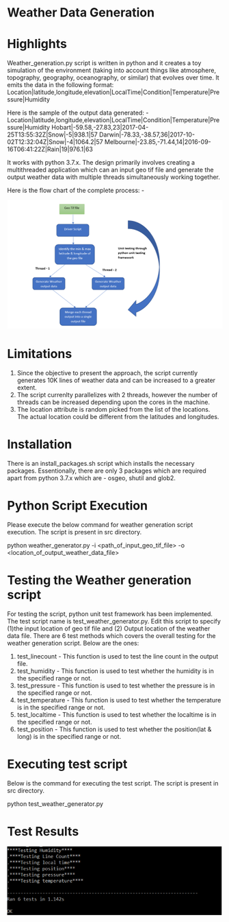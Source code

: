 # Weather Data Generation
# Highlights
Weather_generation.py script is written in python and it creates a toy simulation of the environment (taking into account things like atmosphere, topography, geography,
oceanography, or similar) that evolves over time. It emits the data in the following format:
Location|latitude,longitude,elevation|LocalTime|Condition|Temperature|Pressure|Humidity

Here is the sample of the output data generated: -
Location|latitude,longitude,elevation|LocalTime|Condition|Temperature|Pressure|Humidity
Hobart|-59.58,-27.83,23|2017-04-25T13:55:32Z|Snow|-5|938.1|57
Darwin|-78.33,-38.57,36|2017-10-02T12:32:04Z|Snow|-4|1064.2|57
Melbourne|-23.85,-71.44,14|2016-09-16T06:41:22Z|Rain|19|976.1|63

It works with python 3.7.x. The design primarily involves creating a multithreaded application which can an input geo tif file and generate the output weather data with multiple threads simultaneously working together.

Here is the flow chart of the complete process: -

![alt text](https://github.com/gchandn3413/weather_data/blob/master/img_1.png)

# Limitations
1. Since the objective to present the approach, the script currently generates 10K lines of weather data and can be increased to a greater extent. 
2. The script currenlty parallelizes with 2 threads, however the number of threads can be increased depending upon the cores in the machine.
3. The location attribute is random picked from the list of the locations. The actual location could be different from the latitudes and longitudes. 

# Installation
There is an install_packages.sh script which installs the necessary packages. Essentionally, there are only 3 packages which are required apart from python 3.7.x which are - osgeo, shutil and glob2.

# Python Script Execution
Please execute the below command for weather generation script execution. The script is present in src directory.

python weather_generator.py -i <path_of_input_geo_tif_file> -o <location_of_output_weather_data_file>

# Testing the Weather generation script
For testing the script, python unit test framework has been implemented. The test script name is test_weather_generator.py. Edit this script to specify (1)the input location of geo tif file and (2) Output location of the weather data file.
There are 6 test methods which covers the overall testing for the weather generation script. Below are the ones:

1. test_linecount - This function is used to test the line count in the output file.
2. test_humidity - This function is used to test whether the humidity is in the specified range or not.
3. test_pressure - This function is used to test whether the pressure is in the specified range or not.
4. test_temperature - This function is used to test whether the temperature is in the specified range or not.
5. test_localtime - This function is used to test whether the localtime is in the specified range or not.
6. test_position - This function is used to test whether the position(lat & long) is in the specified range or not.

# Executing test script
Below is the command for executing the test script. The script is present in src directory.

python test_weather_generator.py

# Test Results

![alt text](https://github.com/gchandn3413/weather_data/blob/master/test_results.png)
